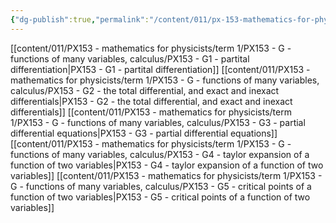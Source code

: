 ```yaml
---
{"dg-publish":true,"permalink":"/content/011/px-153-mathematics-for-physicists/term-1/px-153-g-functions-of-many-variables-calculus/g-calculus-of-functions-of-many-variables/","noteIcon":"1","created":"2025-08-27T13:14:05.055+01:00","updated":"2024-11-26T19:37:33.000+00:00"}
---
```


[[content/011/PX153 - mathematics for physicists/term 1/PX153 - G - functions of many variables, calculus/PX153 - G1 - partital differentiation\|PX153 - G1 - partital differentiation]]
[[content/011/PX153 - mathematics for physicists/term 1/PX153 - G - functions of many variables, calculus/PX153 - G2 - the total differential, and exact and inexact differentials\|PX153 - G2 - the total differential, and exact and inexact differentials]]
[[content/011/PX153 - mathematics for physicists/term 1/PX153 - G - functions of many variables, calculus/PX153 - G3 - partial differential equations\|PX153 - G3 - partial differential equations]]
[[content/011/PX153 - mathematics for physicists/term 1/PX153 - G - functions of many variables, calculus/PX153 - G4 - taylor expansion of a function of two variables\|PX153 - G4 - taylor expansion of a function of two variables]]
[[content/011/PX153 - mathematics for physicists/term 1/PX153 - G - functions of many variables, calculus/PX153 - G5 - critical points of a function of two variables\|PX153 - G5 - critical points of a function of two variables]]
